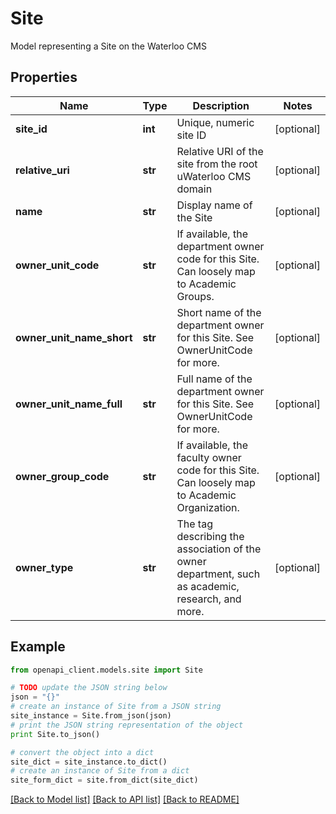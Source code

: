 # Site

Model representing a Site on the Waterloo CMS

## Properties

Name | Type | Description | Notes
------------ | ------------- | ------------- | -------------
**site_id** | **int** | Unique, numeric site ID | [optional] 
**relative_uri** | **str** | Relative URI of the site from the root uWaterloo CMS domain | [optional] 
**name** | **str** | Display name of the Site | [optional] 
**owner_unit_code** | **str** | If available, the department owner code for this Site. Can loosely map to Academic Groups. | [optional] 
**owner_unit_name_short** | **str** | Short name of the department owner for this Site. See OwnerUnitCode for more. | [optional] 
**owner_unit_name_full** | **str** | Full name of the department owner for this Site. See OwnerUnitCode for more. | [optional] 
**owner_group_code** | **str** | If available, the faculty owner code for this Site. Can loosely map to Academic Organization. | [optional] 
**owner_type** | **str** | The tag describing the association of the owner department, such as academic, research, and more. | [optional] 

## Example

```python
from openapi_client.models.site import Site

# TODO update the JSON string below
json = "{}"
# create an instance of Site from a JSON string
site_instance = Site.from_json(json)
# print the JSON string representation of the object
print Site.to_json()

# convert the object into a dict
site_dict = site_instance.to_dict()
# create an instance of Site from a dict
site_form_dict = site.from_dict(site_dict)
```
[[Back to Model list]](../README.md#documentation-for-models) [[Back to API list]](../README.md#documentation-for-api-endpoints) [[Back to README]](../README.md)


